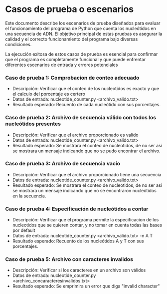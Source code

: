 # Casos de prueba o escenarios

Este documento describe los escenarios de prueba diseñados para evaluar el funcionamiento del programa de Python que cuenta los nucleótidos en una secuencia de ADN. El objetivo principal de estas pruebas es asegurar la calidad y el correcto funcionamiento del programa bajo diversas condiciones.
    
La ejecución exitosa de estos casos de prueba es esencial para confirmar que el programa es completamente funcional y que puede enfrentar diferentes escenarios de entrada y errores potenciales
    
### Caso de prueba 1: Comprobacion de conteo adecuado 
- Descripción: Verificar que el conteo de los nucleotidos es exacto y que el calculo del porcentaje es certero
- Datos de entrada: nucleotide_counter.py <archivo_valido.txt> 
- Resultado esperado: Recuento de cada nucleótido con sus porcentajes.

### Caso de prueba 2: Archivo de secuencia válido con todos los nucleótidos presentes
- Descripción: Verificar que el archivo proporcionado es valido
- Datos de entrada: nucleotide_counter.py <archivo_valido.txt>
- Resultado esperado: Se mostrara el conteo de nucleotidos, de no ser asi se mostrara un mensaje indicando que no se pudo encontrar el archivo.

### Caso de prueba 3: Archivo de secuencia vacío
- Descripción: Verificar que el archivo proporcionado tiene una secuencia 
- Datos de entrada: nucleotide_counter.py <archivo_valido.txt>
- Resultado esperado: Se mostrara el conteo de nucleotidos, de no ser asi se mostrara un mensaje indicando que no se encontraron nucleótidos en la secuencia.

### Caso de prueba 4: Especificación de nucleótidos a contar
- Descripción: Verificar que el programa permite la especificacion de los nucleotidos que se quieren contar, y no tomar en cuenta todas las bases por default 
- Datos de entrada: nucleotide_counter.py <archivo_valido.txt> -n A T
- Resultado esperado: Recuento de los nucleótidos A y T con sus porcentajes.

### Caso de prueba 5: Archivo con caracteres invalidos
- Descripción: Verificar si los caracteres en un archivo son válidos
- Datos de entrada: nucleotide_counter.py <archivo_concaracteresinvalidos.txt>
- Resultado esperado: Se emprimira un error que diga "invalid character" 



        